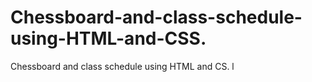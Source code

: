 # Chessboard-and-class-schedule-using-HTML-and-CSS.
Chessboard and class schedule using HTML and CS.
l

